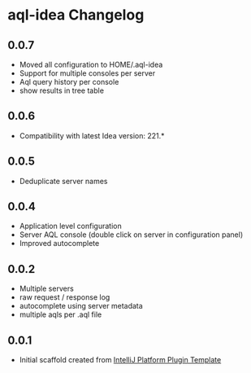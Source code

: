 <!-- Keep a Changelog guide -> https://keepachangelog.com -->

# aql-idea Changelog

## 0.0.7
- Moved all configuration to HOME/.aql-idea
- Support for multiple consoles per server
- Aql query history per console
- show results in tree table


## 0.0.6
- Compatibility with latest Idea version: 221.*

## 0.0.5
- Deduplicate server names

## 0.0.4
- Application level configuration
- Server AQL console (double click on server in configuration panel)
- Improved autocomplete

## 0.0.2
- Multiple servers
- raw request / response log
- autocomplete using server metadata
- multiple aqls per .aql file

## 0.0.1
- Initial scaffold created from [IntelliJ Platform Plugin Template](https://github.com/JetBrains/intellij-platform-plugin-template)
